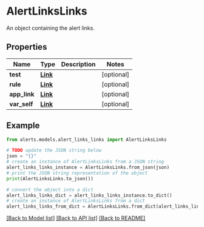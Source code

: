 # AlertLinksLinks

An object containing the alert links.

## Properties

Name | Type | Description | Notes
------------ | ------------- | ------------- | -------------
**test** | [**Link**](Link.md) |  | [optional] 
**rule** | [**Link**](Link.md) |  | [optional] 
**app_link** | [**Link**](Link.md) |  | [optional] 
**var_self** | [**Link**](Link.md) |  | [optional] 

## Example

```python
from alerts.models.alert_links_links import AlertLinksLinks

# TODO update the JSON string below
json = "{}"
# create an instance of AlertLinksLinks from a JSON string
alert_links_links_instance = AlertLinksLinks.from_json(json)
# print the JSON string representation of the object
print(AlertLinksLinks.to_json())

# convert the object into a dict
alert_links_links_dict = alert_links_links_instance.to_dict()
# create an instance of AlertLinksLinks from a dict
alert_links_links_from_dict = AlertLinksLinks.from_dict(alert_links_links_dict)
```
[[Back to Model list]](../README.md#documentation-for-models) [[Back to API list]](../README.md#documentation-for-api-endpoints) [[Back to README]](../README.md)


